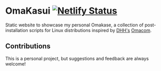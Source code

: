 # OmaKasui [![Netlify Status](https://api.netlify.com/api/v1/badges/ea7d0ae1-cc5b-43f4-877b-74f6aecc45bb/deploy-status)](https://app.netlify.com/projects/omakasui/deploys)

Static website to showcase my personal Omakase, a collection of post-installation scripts for Linux distributions inspired by [DHH's](https://dhh.dk) [Omacom](http://omacom.io).

## Contributions

This is a personal project, but suggestions and feedback are always welcome!
